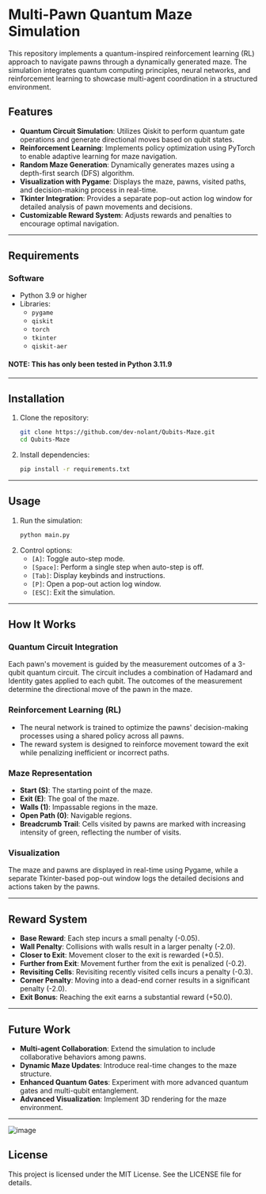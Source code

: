 # Multi-Pawn Quantum Maze Simulation

This repository implements a quantum-inspired reinforcement learning (RL) approach to navigate pawns through a dynamically generated maze. The simulation integrates quantum computing principles, neural networks, and reinforcement learning to showcase multi-agent coordination in a structured environment.

## Features
- **Quantum Circuit Simulation**: Utilizes Qiskit to perform quantum gate operations and generate directional moves based on qubit states.
- **Reinforcement Learning**: Implements policy optimization using PyTorch to enable adaptive learning for maze navigation.
- **Random Maze Generation**: Dynamically generates mazes using a depth-first search (DFS) algorithm.
- **Visualization with Pygame**: Displays the maze, pawns, visited paths, and decision-making process in real-time.
- **Tkinter Integration**: Provides a separate pop-out action log window for detailed analysis of pawn movements and decisions.
- **Customizable Reward System**: Adjusts rewards and penalties to encourage optimal navigation.

---

## Requirements
### Software
- Python 3.9 or higher
- Libraries:
  - `pygame`
  - `qiskit`
  - `torch`
  - `tkinter`
  - `qiskit-aer`
 
  
#### **NOTE**: This has only been tested in Python 3.11.9
---

## Installation
1. Clone the repository:
   ```bash
   git clone https://github.com/dev-nolant/Qubits-Maze.git
   cd Qubits-Maze
   ```
2. Install dependencies:
   ```bash
   pip install -r requirements.txt
   ```

---

## Usage
1. Run the simulation:
   ```bash
   python main.py
   ```
2. Control options:
   - `[A]`: Toggle auto-step mode.
   - `[Space]`: Perform a single step when auto-step is off.
   - `[Tab]`: Display keybinds and instructions.
   - `[P]`: Open a pop-out action log window.
   - `[ESC]`: Exit the simulation.

---

## How It Works

### Quantum Circuit Integration
Each pawn's movement is guided by the measurement outcomes of a 3-qubit quantum circuit. The circuit includes a combination of Hadamard and Identity gates applied to each qubit. The outcomes of the measurement determine the directional move of the pawn in the maze.

### Reinforcement Learning (RL)
- The neural network is trained to optimize the pawns' decision-making processes using a shared policy across all pawns.
- The reward system is designed to reinforce movement toward the exit while penalizing inefficient or incorrect paths.

### Maze Representation
- **Start (S)**: The starting point of the maze.
- **Exit (E)**: The goal of the maze.
- **Walls (1)**: Impassable regions in the maze.
- **Open Path (0)**: Navigable regions.
- **Breadcrumb Trail**: Cells visited by pawns are marked with increasing intensity of green, reflecting the number of visits.

### Visualization
The maze and pawns are displayed in real-time using Pygame, while a separate Tkinter-based pop-out window logs the detailed decisions and actions taken by the pawns.

---

## Reward System
- **Base Reward**: Each step incurs a small penalty (-0.05).
- **Wall Penalty**: Collisions with walls result in a larger penalty (-2.0).
- **Closer to Exit**: Movement closer to the exit is rewarded (+0.5).
- **Further from Exit**: Movement further from the exit is penalized (-0.2).
- **Revisiting Cells**: Revisiting recently visited cells incurs a penalty (-0.3).
- **Corner Penalty**: Moving into a dead-end corner results in a significant penalty (-2.0).
- **Exit Bonus**: Reaching the exit earns a substantial reward (+50.0).

---

## Future Work
- **Multi-agent Collaboration**: Extend the simulation to include collaborative behaviors among pawns.
- **Dynamic Maze Updates**: Introduce real-time changes to the maze structure.
- **Enhanced Quantum Gates**: Experiment with more advanced quantum gates and multi-qubit entanglement.
- **Advanced Visualization**: Implement 3D rendering for the maze environment.

---
![image](https://github.com/user-attachments/assets/ad333c86-4eee-45f1-8ec9-b85e9cca478c)


## License
This project is licensed under the MIT License. See the LICENSE file for details.

